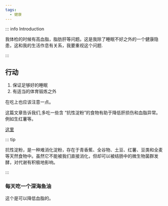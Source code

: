 ```yaml
---
tags:
  - 健康
---
```

::: info Introduction

我体检的时候有高血脂，脂肪肝等问题。这是我除了睡眠不好之外的一个健康隐患，这和我的生活作息有关系，我要重视这个问题.

:::

## 行动

1. 保证足够好的睡眠 
2. 有适当的体育锻炼之外

在吃上也应该注意一点。

这篇文章告诉我们,多吃一些含 “抗性淀粉”的食物有助于降低肝损伤和血脂异常。例如生红薯等。

[这里](https://mp.weixin.qq.com/s/4b563x1TbJky8SbKSUOPjA)

::: tip

抗性淀粉，是一种难消化淀粉，存在于青香蕉、全谷物、土豆、红薯、豆类和全麦等天然食物中。虽然它不能被我们直接消化，但却可以被结肠中的微生物菌群发酵，对代谢有积极地影响。

:::

### 每天吃一个深海鱼油

这个是可以降低血脂的。
